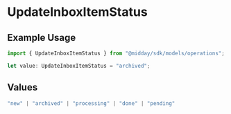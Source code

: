 # UpdateInboxItemStatus

## Example Usage

```typescript
import { UpdateInboxItemStatus } from "@midday/sdk/models/operations";

let value: UpdateInboxItemStatus = "archived";
```

## Values

```typescript
"new" | "archived" | "processing" | "done" | "pending"
```
